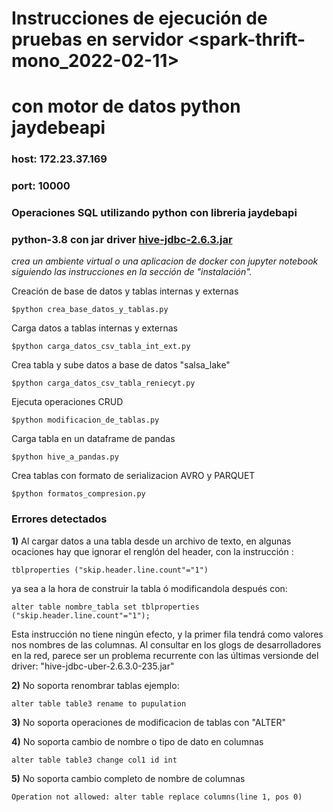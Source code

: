 # Instrucciones de ejecución de pruebas en servidor <spark-thrift-mono_2022-02-11>
# con motor de datos python jaydebeapi
### host: 172.23.37.169
### port: 10000


### Operaciones SQL utilizando python con libreria jaydebapi
### python-3.8 con jar driver [hive-jdbc-2.6.3.jar](https://github.com/timveil/hive-jdbc-uber-jar/releases)

*crea un ambiente virtual o una aplicacion de docker con jupyter notebook
siguiendo las instrucciones en la sección de "instalación".*

Creación de base de datos y tablas internas y externas
```
$python crea_base_datos_y_tablas.py
```

Carga datos a tablas internas y externas
```
$python carga_datos_csv_tabla_int_ext.py
```

Crea tabla y sube datos a base de datos "salsa_lake" 
```
$python carga_datos_csv_tabla_reniecyt.py
```

Ejecuta operaciones CRUD
```
$python modificacion_de_tablas.py
```

Carga tabla en un dataframe de pandas
```
$python hive_a_pandas.py
```

Crea tablas con formato de serializacion AVRO y PARQUET
```
$python formatos_compresion.py
```

### Errores detectados 

**1)**
Al cargar datos a una tabla desde un archivo de texto, en algunas ocaciones
hay que ignorar el renglón del header, con la instrucción :
```
tblproperties ("skip.header.line.count"="1")
```

ya sea a la hora de construir la tabla ó modificandola después con:
```
alter table nombre_tabla set tblproperties ("skip.header.line.count"="1");
```

Esta instrucción no tiene ningún efecto, y la primer fila tendrá 
como valores nos nombres de las columnas.
Al consultar en los glogs de desarrolladores en la red, 
parece ser un problema recurrente con las últimas versionde del driver:
"hive-jdbc-uber-2.6.3.0-235.jar"

**2)**
No soporta renombrar tablas ejemplo:
```
alter table table3 rename to pupulation
```

**3)**
No soporta operaciones de modificacion de tablas con "ALTER"

**4)**
No soporta cambio de nombre o tipo de dato en columnas
```
alter table table3 change col1 id int
```

**5)**
No soporta cambio completo de nombre de columnas
```
Operation not allowed: alter table replace columns(line 1, pos 0)
```

